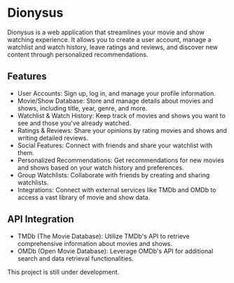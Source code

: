 # Dionysus

Dionysus is a web application that streamlines your movie and show watching experience. It allows you to create a user account, manage a watchlist and watch history, leave ratings and reviews, and discover new content through personalized recommendations.

## Features

- User Accounts: Sign up, log in, and manage your profile information.
- Movie/Show Database: Store and manage details about movies and shows, including title, year, genre, and more.
- Watchlist & Watch History: Keep track of movies and shows you want to see and those you've already watched.
- Ratings & Reviews: Share your opinions by rating movies and shows and writing detailed reviews.
- Social Features: Connect with friends and share your watchlist with them.
- Personalized Recommendations: Get recommendations for new movies and shows based on your watch history and preferences.
- Group Watchlists: Collaborate with friends by creating and sharing watchlists.
- Integrations: Connect with external services like TMDb and OMDb to access a vast library of movie and show data.


## API Integration

- TMDb (The Movie Database): Utilize TMDb's API to retrieve comprehensive information about movies and shows.
- OMDb (Open Movie Database): Leverage OMDb's API for additional search and data retrieval functionalities.

This project is still under development.
